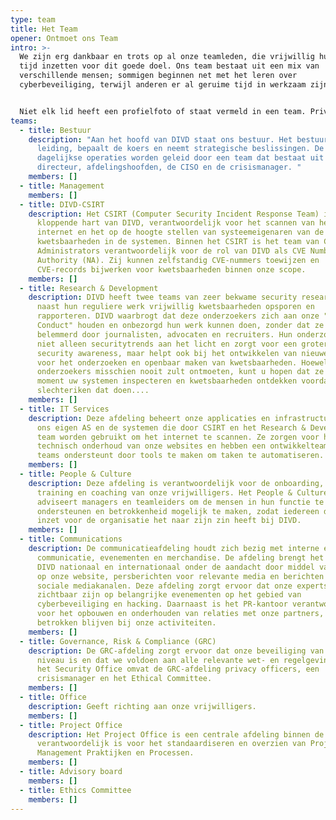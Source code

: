 ```yaml
---
type: team
title: Het Team
opener: Ontmoet ons Team
intro: >-
  We zijn erg dankbaar en trots op al onze teamleden, die vrijwillig hun vrije
  tijd inzetten voor dit goede doel. Ons team bestaat uit een mix van
  verschillende mensen; sommigen beginnen net met het leren over
  cyberbeveiliging, terwijl anderen er al geruime tijd in werkzaam zijn. 


  Niet elk lid heeft een profielfoto of staat vermeld in een team. Privacy is belangrijk!
teams:
  - title: Bestuur
    description: "Aan het hoofd van DIVD staat ons bestuur. Het bestuur geeft
      leiding, bepaalt de koers en neemt strategische beslissingen. De
      dagelijkse operaties worden geleid door een team dat bestaat uit onze
      directeur, afdelingshoofden, de CISO en de crisismanager. "
    members: []
  - title: Management
    members: []
  - title: DIVD-CSIRT
    description: Het CSIRT (Computer Security Incident Response Team) is het
      kloppende hart van DIVD, verantwoordelijk voor het scannen van het
      internet en het op de hoogte stellen van systeemeigenaren van de gevonden
      kwetsbaarheden in de systemen. Binnen het CSIRT is het team van CNA
      Administrators verantwoordelijk voor de rol van DIVD als CVE Number
      Authority (NA). Zij kunnen zelfstandig CVE-nummers toewijzen en
      CVE-records bijwerken voor kwetsbaarheden binnen onze scope.
    members: []
  - title: Research & Development
    description: DIVD heeft twee teams van zeer bekwame security researchers die
      naast hun reguliere werk vrijwillig kwetsbaarheden opsporen en
      rapporteren. DIVD waarbrogt dat deze onderzoekers zich aan onze "Code of
      Conduct" houden en onbezorgd hun werk kunnen doen, zonder dat ze worden
      belemmerd door journalisten, advocaten en recruiters. Hun onderzoek brengt
      niet alleen securitytrends aan het licht en zorgt voor een grotere
      security awareness, maar helpt ook bij het ontwikkelen van nieuwe methoden
      voor het onderzoeken en openbaar maken van kwetsbaarheden. Hoewel u onze
      onderzoekers misschien nooit zult ontmoeten, kunt u hopen dat ze op dit
      moment uw systemen inspecteren en kwetsbaarheden ontdekken voordat de
      slechteriken dat doen....
    members: []
  - title: IT Services
    description: Deze afdeling beheert onze applicaties en infrastructuur, waaronder
      ons eigen AS en de systemen die door CSIRT en het Research & Development
      team worden gebruikt om het internet te scannen. Ze zorgen voor het
      technisch onderhoud van onze websites en hebben een ontwikkelteam dat de
      teams ondersteunt door tools te maken om taken te automatiseren.
    members: []
  - title: People & Culture
    description: Deze afdeling is verantwoordelijk voor de onboarding, offboarding,
      training en coaching van onze vrijwilligers. Het People & Culture-team
      adviseert managers en teamleiders om de mensen in hun functie te
      ondersteunen en betrokkenheid mogelijk te maken, zodat iedereen die zich
      inzet voor de organisatie het naar zijn zin heeft bij DIVD.
    members: []
  - title: Communications
    description: De communicatieafdeling houdt zich bezig met interne en externe
      communicatie, evenementen en merchandise. De afdeling brengt het werk van
      DIVD nationaal en internationaal onder de aandacht door middel van blogs
      op onze website, persberichten voor relevante media en berichten op
      sociale mediakanalen. Deze afdeling zorgt ervoor dat onze experts
      zichtbaar zijn op belangrijke evenementen op het gebied van
      cyberbeveiliging en hacking. Daarnaast is het PR-kantoor verantwoordelijk
      voor het opbouwen en onderhouden van relaties met onze partners, zodat zij
      betrokken blijven bij onze activiteiten.
    members: []
  - title: Governance, Risk & Compliance (GRC)
    description: De GRC-afdeling zorgt ervoor dat onze beveiliging van het hoogste
      niveau is en dat we voldoen aan alle relevante wet- en regelgeving. Naast
      het Security Office omvat de GRC-afdeling privacy officers, een
      crisismanager en het Ethical Committee.
    members: []
  - title: Office
    description: Geeft richting aan onze vrijwilligers.
    members: []
  - title: Project Office
    description: Het Project Office is een centrale afdeling binnen de DIVD die
      verantwoordelijk is voor het standaardiseren en overzien van Project
      Management Praktijken en Processen.
    members: []
  - title: Advisory board
    members: []
  - title: Ethics Committee
    members: []
---
```

